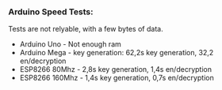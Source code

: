 ### Arduino Speed Tests:

Tests are not relyable, with a few bytes of data.

* Arduino Uno - Not enough ram
* Arduino Mega - key generation: 62,2s key generation, 32,2 en/decryption
* ESP8266 80Mhz - 2,8s key generation, 1,4s en/decryption
* ESP8266 160Mhz - 1,4s key generation, 0,7s en/decryption
